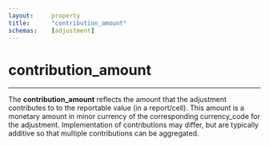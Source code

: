 ```yaml
---
layout:     property
title:      "contribution_amount"
schemas:    [adjustment]
---
```


# contribution_amount

---

The **contribution_amount** reflects the amount that the adjustment contributes to to the reportable value (in a report/cell). This amount is a monetary amount in minor currency of the corresponding currency_code for the adjustment. Implementation of contributions may differ, but are typically  additive so that multiple contributions can be aggregated.

